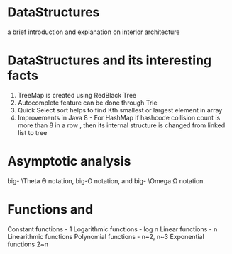# DataStructures
a brief introduction and explanation on interior architecture

# DataStructures and its interesting facts
1. TreeMap is created using RedBlack Tree
2. Autocomplete feature can be done through Trie
3. Quick Select sort helps to find Kth smallest or largest element in array
4. Improvements in Java 8 - For HashMap if hashcode collision count is more than 8 in a row , then its internal structure is changed from linked list to tree

# Asymptotic analysis
big- \Theta Θ notation, big-O notation, and big- \Omega Ω notation.

# Functions and   
Constant functions -  1
Logarithmic functions - log n
Linear functions  - n
Linearithmic functions
Polynomial functions - n~2, n~3
Exponential functions 2~n
